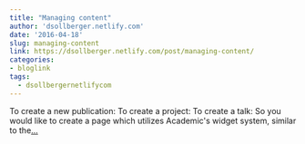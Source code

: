 ```yaml
---
title: "Managing content"
author: 'dsollberger.netlify.com'
date: '2016-04-18'
slug: managing-content
link: https://dsollberger.netlify.com/post/managing-content/
categories:
- bloglink
tags:
  - dsollbergernetlifycom
---
```


To create a new publication: To create a project: To create a talk: So you would like to create a page which utilizes Academic's widget system, similar to the[... <i class="fas fa-external-link-alt"></i>](https://dsollberger.netlify.com/post/managing-content/)

